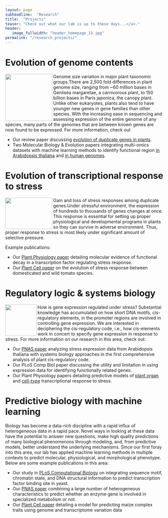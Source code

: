 ```yaml
---
layout: page
subheadline:  "Research"
title:  "Projects"
teaser: "Check out what our lab is up to these days...</a>."
header:
   image_fullwidth: "header_homepage_13.jpg"
permalink: "/research_projects/"
---
```


# Evolution of genome contents
<img align="left" width="150" height="150" src="https://github.com/ShiuLab/ShiuLab.github.io/blob/master/images/research/research_cvalue.png"> 
Genome size variation in major plant taxonomic groups.There are 2,500 fold differences in plant genome size, ranging from ~60 million bases in Genlisea margaretae, a carnivorous plant, to 150 billion bases in Paris japonica, the canopy plant. Unlike other eukaryotes, plants also tend to have younger new genes in gene families than other species. With the increasing ease in sequencing and assessing expression of the entire genome of any species, many parts of the genomes that are between known genes are now found to be expressed. For more information, check out

- Our review paper discussing [evolution of duplicate genes in plants](https://www.ncbi.nlm.nih.gov/pubmed/27288366).
- Two Molecular Biology & Evolution papers integrating multi-omics datasets with machine learning methods to identify functional region [in Arabidopsis thaliana](https://www.ncbi.nlm.nih.gov/pubmed/29554332) and [in human genomes](https://www.ncbi.nlm.nih.gov/pubmed/28398576).


# Evolution of transcriptional response to stress
<img align="left" width="150" height="100" src="https://github.com/ShiuLab/ShiuLab.github.io/blob/master/images/research/research_cisreg.png"> 
Gain and loss of stress responses among duplicate genes.Under stressful environment, the expression of hundreds to thousands of genes changes at once. This response is essential for setting up proper physiological and developmental programs in plants so they can survive in adverse environment. Thus, proper response to stress is most likely under significant amount of selective pressure. 

Example publications:
- Our [Plant Physiology paper](https://www.ncbi.nlm.nih.gov/pubmed/27522016) detailing molecular evidence of functional decay in a transcription factor regulating stress response.
- Our [Plant Cell paper](https://www.ncbi.nlm.nih.gov/pubmed/29743197) on the evolution of stress response between domesticated and wild tomato species.


# Regulatory logic & systems biology
<img align="left" width="100" height="100" src="https://github.com/ShiuLab/ShiuLab.github.io/blob/master/images/research/research_cisreg.png"> 
How is gene expression regulated under stress? Substantial knowledge has accumulated on how short DNA motifs, cis-regulatory elements, in the promoter regions are involved in controlling gene expression. We are interested in deciphering the cis-regulatory code, i.e., how cis-elements work in concert to specify gene expression in response to stress. For more information on our research in this area, check out:

- Our [PNAS paper](https://www.ncbi.nlm.nih.gov/pubmed/21849619) analyzing stress expression data from Arabidopsis thaliana with systems biology approaches in the first comprehensive analysis of plant cis-regulatory code.
- Our PLoS Comp Biol paper discussing the utility and limitation in using expression data for identifying functionally related genes.
- Our Plant Physiology papers detailing predictive models of [plant organ](https://www.ncbi.nlm.nih.gov/pubmed/28373393) and [cell-type](https://www.ncbi.nlm.nih.gov/pubmed/31551359) transcriptional response to stress.


# Predictive biology with machine learning
Biology has become a data-rich discipline with a rapid influx of heterogeneous data in a rapid pace. Novel ways in looking at these data have the potential to answer new questions, make high quality predictions of many biological phenomenons through modeling, and, from predictive models, better understand the underlying mechanisms. Since our first foray into this area, our lab has applied machine learning methods in multiple contexts to predict molecular, physiological, and morphological phenotype. Below are some example publications in this area:

- Our study in [PLoS Computational Biology](https://www.ncbi.nlm.nih.gov/pubmed/26291518) on integrating sequence motif, chromatin state, and DNA structural information to predict transcription factor binding site in yeast.
- Our [PNAS paper](https://www.ncbi.nlm.nih.gov/pubmed/30674669) combining a large number of heterogeneous characteristics to predict whether an enzyme gene is involved in specialized metabolism or not.
- Our [Plant Cell paper](https://www.ncbi.nlm.nih.gov/pubmed/31641024) detailing a model for predicting maize complex traits using genome and transcriptome variation data
